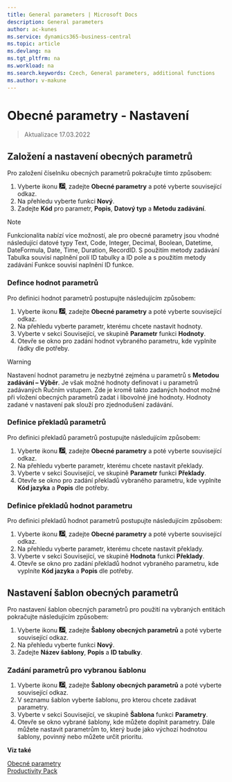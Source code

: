 ```yaml
---
title: General parameters | Microsoft Docs
description: General parameters
author: ac-kunes
ms.service: dynamics365-business-central
ms.topic: article
ms.devlang: na
ms.tgt_pltfrm: na
ms.workload: na
ms.search.keywords: Czech, General parameters, additional functions
ms.author: v-makune
---
```

# Obecné parametry - Nastavení
> Aktualizace 17.03.2022

## Založení a nastavení obecných parametrů

Pro založení číselníku obecných parametrů pokračujte tímto způsobem:

1. Vyberte ikonu ![Žárovky, která otevře funkci Řekněte mi](media/ui-search/search_small.png "Řekněte mi, co chcete dělat"), zadejte **Obecné parametry** a poté vyberte související odkaz.
2. Na přehledu vyberte funkci **Nový**.
3. Zadejte **Kód** pro parametr, **Popis**, **Datový typ** a **Metodu zadávání**.

> [!NOTE]
> Funkcionalita nabízí více možností, ale pro obecné parametry jsou vhodné následující datové typy Text, Code, Integer, Decimal, Boolean, Datetime, DateFormula, Date, Time, Duration, RecordID.
> S použitím metody zadávání Tabulka souvisí naplnění polí ID tabulky a ID pole a s použitím metody zadávání Funkce souvisí naplnění ID funkce.

### Defince hodnot parametrů

Pro definici hodnot parametrů postupujte následujícím způsobem:

1. Vyberte ikonu ![Žárovky, která otevře funkci Řekněte mi](media/ui-search/search_small.png "Řekněte mi, co chcete dělat"), zadejte **Obecné parametry** a poté vyberte související odkaz.
2. Na přehledu vyberte parametr, kterému chcete nastavit hodnoty.
3. Vyberte v sekci Související, ve skupině **Parametr** funkci **Hodnoty**.
4. Otevře se okno pro zadání hodnot vybraného parametru, kde vyplníte řádky dle potřeby.

> [!WARNING]
> Nastavení hodnot parametru je nezbytné zejména u parametrů s **Metodou zadávání – Výběr**. Je však možné hodnoty definovat i u parametrů zadávaných Ručním vstupem. Zde je kromě takto zadaných hodnot možné při vložení obecných parametrů zadat i libovolné jiné hodnoty. Hodnoty zadané v nastavení pak slouží pro zjednodušení zadávání.

### Definice překladů parametrů

Pro definici překladů parametrů postupujte následujícím způsobem:

1. Vyberte ikonu ![Žárovky, která otevře funkci Řekněte mi](media/ui-search/search_small.png "Řekněte mi, co chcete dělat"), zadejte **Obecné parametry** a poté vyberte související odkaz.
2. Na přehledu vyberte parametr, kterému chcete nastavit překlady.
3. Vyberte v sekci Související, ve skupině **Parametr** funkci **Překlady**.
4. Otevře se okno pro zadání překladů vybraného parametru, kde vyplníte **Kód jazyka** a **Popis** dle potřeby.

### Definice překladů hodnot parametru

Pro definici překladů hodnot parametrů postupujte následujícím způsobem:

1. Vyberte ikonu ![Žárovky, která otevře funkci Řekněte mi](media/ui-search/search_small.png "Řekněte mi, co chcete dělat"), zadejte **Obecné parametry** a poté vyberte související odkaz.
2. Na přehledu vyberte parametr, kterému chcete nastavit překlady.
3. Vyberte v sekci Související, ve skupině **Hodnota** funkci **Překlady**.
4. Otevře se okno pro zadání překladů hodnot vybraného parametru, kde vyplníte **Kód jazyka** a **Popis** dle potřeby.

## Nastavení šablon obecných parametrů

Pro nastavení šablon obecných parametrů pro použití na vybraných entitách pokračujte následujícím způsobem:

1. Vyberte ikonu ![Žárovky, která otevře funkci Řekněte mi](media/ui-search/search_small.png "Řekněte mi, co chcete dělat"), zadejte **Šablony obecných parametrů** a poté vyberte související odkaz.
2. Na přehledu vyberte funkci **Nový**.
3. Zadejte **Název šablony**, **Popis** a **ID tabulky**.

### Zadání parametrů pro vybranou šablonu

1. Vyberte ikonu ![Žárovky, která otevře funkci Řekněte mi](media/ui-search/search_small.png "Řekněte mi, co chcete dělat"), zadejte **Šablony obecných parametrů** a poté vyberte související odkaz.
2. V seznamu šablon vyberte šablonu, pro kterou chcete zadávat parametry.
3. Vyberte v sekci Související, ve skupině **Šablona** funkci **Parametry**.
4. Otevře se okno vybrané šablony, kde můžete doplnit parametry. Dále můžete nastavit parametrům to, který bude jako výchozí hodnotou šablony, povinný nebo můžete určit prioritu.

**Viz také**

[Obecné parametry](ac-general-parameters.md)  
[Productivity Pack](ac-productivity-pack.md)
